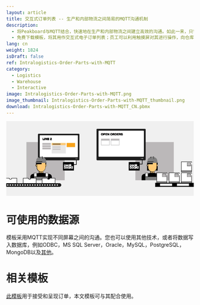 ```yaml
---
layout: article
title: 交互式订单列表 -- 生产和内部物流之间简易的MQTT沟通机制
description: 
  - 将Peakboard与MQTT结合，快速地在生产和内部物流之间建立高效的沟通。如此一来，只需按下按钮，即可轻松地为产品制造中所需的零部件创建订单，并将其发送至内部物流部门。
  - 免费下载模板，将其用作交互式电子订单列表；员工可以利用触摸屏对其进行操作，向仓库请求缺少的生产零件。这样就可确保生产过程的顺畅，尽可能地减少等待时间，非常高效。 
lang: cn
weight: 1824
isDraft: false
ref: Intralogistics-Order-Parts-with-MQTT
category:
  - Logistics
  - Warehouse
  - Interactive
image: Intralogistics-Order-Parts-with-MQTT.png
image_thumbnail: Intralogistics-Order-Parts-with-MQTT_thumbnail.png
download: Intralogistics-Order-Parts-with-MQTT_CN.pbmx
---
```

![](img/peakboard-mqtt-dashboards.gif)

# 可使用的数据源

模板采用MQTT实现不同屏幕之间的沟通。您也可以使用其他技术，或者将数据写入数据库，例如ODBC，MS SQL Server，Oracle，MySQL，PostgreSQL，MongoDB以及[其他](https://peakboard.com/zh-hans/interfaces/)。

# 相关模板

[此模板](https://templates.peakboard.com/Intralogistics-Receive-Orders-via-MQTT/cn)用于接受和呈现订单，本文模板可与其配合使用。

